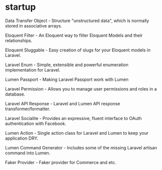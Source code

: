 # startup

Data Transfer Object - Structure "unstructured data", which is normally stored in associative arrays.

Eloquent Filter - An Eloquent way to filter Eloquent Models and their relationships.

Eloquent Sluggable - Easy creation of slugs for your Eloquent models in Laravel.

Laravel Enum - Simple, extensible and powerful enumeration implementation for Laravel.

Lumen Passport - Making Laravel Passport work with Lumen

Laravel Permission - Allows you to manage user permissions and roles in a database.

Laravel API Response - Laravel and Lumen API response transformer/formatter.

Laravel Socialite - Provides an expressive, fluent interface to OAuth authentication with Facebook.

Lumen Action - Single action class for Laravel and Lumen to keep your application DRY.

Lumen Command Generator - Includes some of the missing Laravel artisan command into Lumen.

Faker Provider - Faker provider for Commerce and etc.
